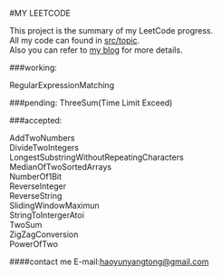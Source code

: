 
#MY LEETCODE 

This project is the summary of my LeetCode progress.<br>
All my code can found in [src/topic](https://github.com/seek4/MyLeetCode/tree/master/src/topic).<br>
Also you can refer to [my blog](http://blog.csdn.net/hi_ugly) for more details.


###working:

RegularExpressionMatching

###pending:
ThreeSum(Time Limit Exceed)

###accepted:

AddTwoNumbers<br>
DivideTwoIntegers<br>
LongestSubstringWithoutRepeatingCharacters<br>
MedianOfTwoSortedArrays<br>
NumberOf1Bit<br>
ReverseInteger<br>
ReverseString<br>
SlidingWindowMaximun<br>
StringToIntergerAtoi<br>
TwoSum<br>
ZigZagConversion<br>
PowerOfTwo<br>

####contact me
E-mail:haoyunyangtong@gmail.com

